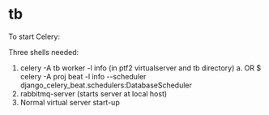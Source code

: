 # tb

To start Celery:

Three shells needed:

1. celery -A tb worker -l info (in ptf2 virtualserver and tb directory)
    a. OR $ celery -A proj beat -l info --scheduler django_celery_beat.schedulers:DatabaseScheduler 
2. rabbitmq-server (starts server at local host)
3. Normal virtual server start-up